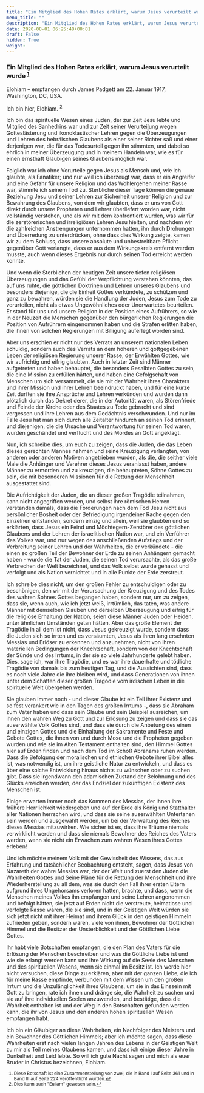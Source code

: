 ```yaml
---
title: "Ein Mitglied des Hohen Rates erklärt, warum Jesus verurteilt wurde"
menu_title: ""
description: "Ein Mitglied des Hohen Rates erklärt, warum Jesus verurteilt wurde"
date: 2020-08-01 06:25:48+00:81
draft: False
hidden: True
weight:
---
```

### Ein Mitglied des Hohen Rates erklärt, warum Jesus verurteilt wurde <sup id="a1">[1](#f1)</sup>

Elohiam – empfangen durch James Padgett am 22. Januar 1917, Washington, DC, USA.

Ich bin hier, Elohiam. <sup id="a2">[2](#f2)</sup>

Ich bin das spirituelle Wesen eines Juden, der zur Zeit Jesu lebte und Mitglied des Sanhedrins war und zur Zeit seiner Verurteilung wegen Gotteslästerung und ikonoklastischer Lehren gegen die Überzeugungen und Lehren des hebräischen Glaubens als einer seiner Richter saß und einer derjenigen war, die für das Todesurteil gegen ihn stimmten, und dabei so ehrlich in meiner Überzeugung und in meinem Handeln war, wie es für einen ernsthaft Gläubigen seines Glaubens möglich war.

Folglich war ich ohne Vorurteile gegen Jesus als Mensch und, wie ich glaubte, als Fanatiker; und nur weil ich überzeugt war, dass er ein Angreifer und eine Gefahr für unsere Religion und das Wohlergehen meiner Rasse war, stimmte ich seinem Tod zu. Sterbliche dieser Tage können die genaue Beziehung Jesu und seiner Lehren zur Sicherheit unserer Religion und zur Bewahrung des Glaubens, von dem wir glaubten, dass er uns von Gott direkt durch unsere Propheten und Lehrer überliefert worden war, nicht vollständig verstehen, und als wir mit dem konfrontiert wurden, was wir für die zerstörerischen und irreligiösen Lehren Jesu hielten, und nachdem wir die zahlreichen Anstrengungen unternommen hatten, ihn durch Drohungen und Überredung zu unterdrücken, ohne dass dies Wirkung zeigte, kamen wir zu dem Schluss, dass unsere absolute und unbestreitbare Pflicht gegenüber Gott verlangte, dass er aus dem Wirkungskreis entfernt werden musste, auch wenn dieses Ergebnis nur durch seinen Tod erreicht werden konnte.

Und wenn die Sterblichen der heutigen Zeit unsere tiefen religiösen Überzeugungen und das Gefühl der Verpflichtung verstehen könnten, das auf uns ruhte, die göttlichen Doktrinen und Lehren unseres Glaubens und besonders diejenige, die die Einheit Gottes verkündete, zu schützen und ganz zu bewahren, würden sie die Handlung der Juden, Jesus zum Tode zu verurteilen, nicht als etwas Ungewöhnliches oder Unerwartetes beurteilen. Er stand für uns und unsere Religion in der Position eines Aufrührers, so wie in der Neuzeit die Menschen gegenüber den bürgerlichen Regierungen die Position von Aufrührern eingenommen haben und die Strafen erlitten haben, die ihnen von solchen Regierungen mit Billigung auferlegt worden sind.

Aber uns erschien er nicht nur des Verrats an unserem nationalen Leben schuldig, sondern auch des Verrats an dem höheren und gottgegebenen Leben der religiösen Regierung unserer Rasse, der Erwählten Gottes, wie wir aufrichtig und eifrig glaubten. Auch in letzter Zeit sind Männer aufgetreten und haben behauptet, die besonders Gesalbten Gottes zu sein, die eine Mission zu erfüllen hätten, und haben eine Gefolgschaft von Menschen um sich versammelt, die sie mit der Wahrheit ihres Charakters und ihrer Mission und ihrer Lehren beeindruckt haben, und für eine kurze Zeit durften sie ihre Ansprüche und Lehren verkünden und wurden dann plötzlich durch das Dekret derer, die in der Autorität waren, als Störenfriede und Feinde der Kirche oder des Staates zu Tode gebracht und sind vergessen und ihre Lehren aus dem Gedächtnis verschwunden. Und nur im Falle Jesu hat man sich durch alle Zeitalter hindurch an seinen Tod erinnert, und diejenigen, die die Ursache und Verantwortung für seinen Tod waren, wurden geschändet und verflucht und des Mordes an Gott angeklagt.

Nun, ich schreibe dies, um euch zu zeigen, dass die Juden, die das Leben dieses gerechten Mannes nahmen und seine Kreuzigung verlangten, von anderen oder anderen Motiven angetrieben wurden, als die, die seither viele Male die Anhänger und Verehrer dieses Jesus veranlasst haben, andere Männer zu ermorden und zu kreuzigen, die behaupteten, Söhne Gottes zu sein, die mit besonderen Missionen für die Rettung der Menschheit ausgestattet sind.

Die Aufrichtigkeit der Juden, die an dieser großen Tragödie teilnahmen, kann nicht angegriffen werden, und selbst ihre römischen Herren verstanden damals, dass die Forderungen nach dem Tod Jesu nicht aus persönlicher Bosheit oder der Befriedigung irgendeiner Rache gegen den Einzelnen entstanden, sondern einzig und allein, weil sie glaubten und so erklärten, dass Jesus ein Feind und Möchtegern-Zerstörer des göttlichen Glaubens und der Lehren der israelitischen Nation war, und ein Verführer des Volkes war, und nur wegen des anschließenden Aufstiegs und der Verbreitung seiner Lehren und der Wahrheiten, die er verkündete - die einen so großen Teil der Bewohner der Erde zu seinen Anhängern gemacht haben - wurde die Tat der Juden, die seinen Tod verursachte, als das große Verbrechen der Welt bezeichnet, und das Volk selbst wurde gehasst und verfolgt und als Nation vernichtet und in alle Punkte der Erde zerstreut.

Ich schreibe dies nicht, um den großen Fehler zu entschuldigen oder zu beschönigen, den wir mit der Verursachung der Kreuzigung und des Todes des wahren Sohnes Gottes begangen haben, sondern nur, um zu zeigen, dass sie, wenn auch, wie ich jetzt weiß, irrtümlich, das taten, was andere Männer mit demselben Glauben und derselben Überzeugung und eifrig für die religiöse Erhaltung der Nation, seien diese Männer Juden oder Heiden, unter ähnlichen Umständen getan hätten. Aber das große Element der Tragödie in all dem ist nicht, dass Jesus gekreuzigt wurde, sondern dass die Juden sich so irrten und es versäumten, Jesus als ihren lang ersehnten Messias und Erlöser zu erkennen und anzunehmen, nicht von ihren materiellen Bedingungen der Knechtschaft, sondern von der Knechtschaft der Sünde und des Irrtums, in der sie so viele Jahrhunderte gelebt haben. Dies, sage ich, war ihre Tragödie, und es war ihre dauerhafte und tödliche Tragödie von damals bis zum heutigen Tag, und die Aussichten sind, dass es noch viele Jahre die ihre bleiben wird, und dass Generationen von ihnen unter dem Schatten dieser großen Tragödie vom irdischen Leben in die spirituelle Welt übergehen werden.

Sie glauben immer noch - und dieser Glaube ist ein Teil ihrer Existenz und so fest verankert wie in den Tagen des großen Irrtums -, dass sie Abraham zum Vater haben und dass sein Glaube und sein Beispiel ausreichen, um ihnen den wahren Weg zu Gott und zur Erlösung zu zeigen und dass sie das auserwählte Volk Gottes sind, und dass sie durch die Anbetung des einen und einzigen Gottes und die Einhaltung der Sakramente und Feste und Gebote Gottes, die ihnen von und durch Mose und die Propheten gegeben wurden und wie sie im Alten Testament enthalten sind, den Himmel Gottes hier auf Erden finden und nach dem Tod im Schoß Abrahams ruhen werden. Dass die Befolgung der moralischen und ethischen Gebote ihrer Bibel alles ist, was notwendig ist, um ihre geistliche Natur zu entwickeln, und dass es über eine solche Entwicklung hinaus nichts zu wünschen oder zu suchen gibt. Dass sie irgendwann den adamischen Zustand der Belohnung und des Glücks erreichen werden, der das Endziel der zukünftigen Existenz des Menschen ist.

Einige erwarten immer noch das Kommen des Messias, der ihnen ihre frühere Herrlichkeit wiedergeben und auf der Erde als König und Statthalter aller Nationen herrschen wird, und dass sie seine auserwählten Untertanen sein werden und ausgewählt werden, um bei der Verwaltung des Reiches dieses Messias mitzuwirken. Wie sicher ist es, dass ihre Träume niemals verwirklicht werden und dass sie niemals Bewohner des Reiches des Vaters werden, wenn sie nicht ein Erwachen zum wahren Wesen ihres Gottes erleben!

Und ich möchte meinem Volk mit der Gewissheit des Wissens, das aus Erfahrung und tatsächlicher Beobachtung entsteht, sagen, dass Jesus von Nazareth der wahre Messias war, der der Welt und zuerst den Juden die Wahrheiten Gottes und Seine Pläne für die Rettung der Menschheit und ihre Wiederherstellung zu all dem, was sie durch den Fall ihrer ersten Eltern aufgrund ihres Ungehorsams verloren hatten, brachte, und dass, wenn die Menschen meines Volkes ihn empfangen und seine Lehren angenommen und befolgt hätten, sie jetzt auf Erden nicht die verstreute, heimatlose und verfolgte Rasse wären, die sie sind, und in der Geistigen Welt würden sie sich jetzt nicht mit ihrer Heimat und ihrem Glück in den geistigen Himmeln zufrieden geben, sondern wären, viele von ihnen, Bewohner der Göttlichen Himmel und die Besitzer der Unsterblichkeit und der Göttlichen Liebe Gottes.

Ihr habt viele Botschaften empfangen, die den Plan des Vaters für die Erlösung der Menschen beschreiben und was die Göttliche Liebe ist und wie sie erlangt werden kann und ihre Wirkung auf die Seele des Menschen und des spirituellen Wesens, wenn sie einmal im Besitz ist. Ich werde hier nicht versuchen, diese Dinge zu erklären, aber mit der ganzen Liebe, die ich für meine Rasse empfinde, verbunden mit dem Wissen um den großen Irrtum und die Unzulänglichkeit ihres Glaubens, um sie in das Einssein mit Gott zu bringen, rate ich ihnen und dränge sie, die Wahrheit zu suchen und sie auf ihre individuellen Seelen anzuwenden, und bestätige, dass die Wahrheit enthalten ist und der Weg in den Botschaften gefunden werden kann, die ihr von Jesus und den anderen hohen spirituellen Wesen empfangen habt.

Ich bin ein Gläubiger an diese Wahrheiten, ein Nachfolger des Meisters und ein Bewohner des Göttlichen Himmels; aber ich möchte sagen, dass diese Wahrheiten erst nach vielen langen Jahren des Lebens in der Geistigen Welt zu mir als Teil meines Glaubens kamen, und dass ich einige dieser Jahre in Dunkelheit und Leid lebte. So will ich gute Nacht sagen und mich als euer Bruder in Christus bezeichnen, Elohiam.
<small>

1. <large id="f1"> Diese Botschaft ist eine Zusammenstellung von zwei, die in Band I auf Seite 361 und in Band III auf Seite 224 veröffentlicht wurden.[↩](#a1)
2. <large id="f2"> Dies kann auch "Euliam" gewesen sein.[↩](#a2)
